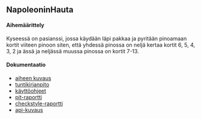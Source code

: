 ## NapoleoninHauta

#### Aihemäärittely

Kyseessä on pasianssi, jossa käydään läpi pakkaa ja pyritään pinoamaan 
kortit viiteen pinoon siten, että yhdessä pinossa on neljä kertaa 
kortit 6, 5, 4, 3, 2 ja ässä ja neljässä muussa pinossa on kortit 7-13.

#### Dokumentaatio

- [aiheen kuvaus](Dokumentointi/Aihemaarittely.md)
- [tuntikirjanpito](Dokumentointi/Tuntikirjanpito.md)
- [käyttöohjeet](Dokumentointi/Kayttoohjeet.md)
- [pit-raportti](https://htmlpreview.github.io/?https://github.com/dukeyli/NapoleoninHauta/blob/master/Dokumentointi/pit/201701152027/index.html)
- [checkstyle-raportti](https://htmlpreview.github.io/?https://github.com/dukeyli/NapoleoninHauta/blob/master/Dokumentointi/checkstyle/site6/checkstyle.html)
- [api-kuvaus](https://htmlpreview.github.io/?https://github.com/dukeyli/NapoleoninHauta/blob/master/Dokumentointi/checkstyle/site6/apidocs/index.html)
